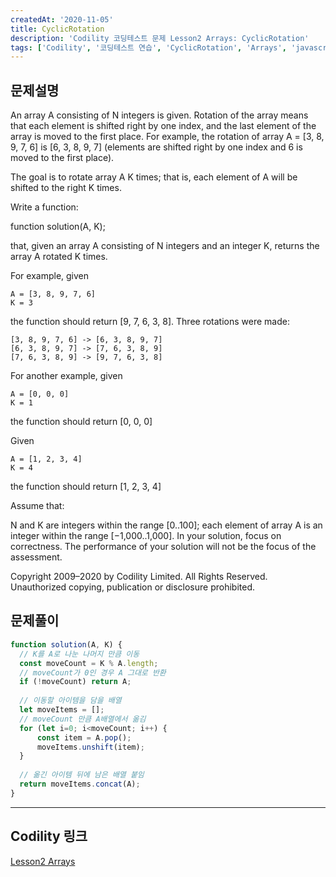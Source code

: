 ```yaml
---
createdAt: '2020-11-05'
title: CyclicRotation
description: 'Codility 코딩테스트 문제 Lesson2 Arrays: CyclicRotation'
tags: ['Codility', '코딩테스트 연습', 'CyclicRotation', 'Arrays', 'javascript']
---
```


## 문제설명
An array A consisting of N integers is given. Rotation of the array means that each element is shifted right by one index, and the last element of the array is moved to the first place. For example, the rotation of array A = [3, 8, 9, 7, 6] is [6, 3, 8, 9, 7] (elements are shifted right by one index and 6 is moved to the first place).

The goal is to rotate array A K times; that is, each element of A will be shifted to the right K times.

Write a function:

function solution(A, K);

that, given an array A consisting of N integers and an integer K, returns the array A rotated K times.

For example, given

    A = [3, 8, 9, 7, 6]
    K = 3
the function should return [9, 7, 6, 3, 8]. Three rotations were made:

    [3, 8, 9, 7, 6] -> [6, 3, 8, 9, 7]
    [6, 3, 8, 9, 7] -> [7, 6, 3, 8, 9]
    [7, 6, 3, 8, 9] -> [9, 7, 6, 3, 8]
For another example, given

    A = [0, 0, 0]
    K = 1
the function should return [0, 0, 0]

Given

    A = [1, 2, 3, 4]
    K = 4
the function should return [1, 2, 3, 4]

Assume that:

N and K are integers within the range [0..100];
each element of array A is an integer within the range [−1,000..1,000].
In your solution, focus on correctness. The performance of your solution will not be the focus of the assessment.

Copyright 2009–2020 by Codility Limited. All Rights Reserved. Unauthorized copying, publication or disclosure prohibited.

## 문제풀이
```javascript
function solution(A, K) {
  // K를 A로 나눈 나머지 만큼 이동
  const moveCount = K % A.length;
  // moveCount가 0인 경우 A 그대로 반환
  if (!moveCount) return A;
  
  // 이동할 아이템을 담을 배열
  let moveItems = [];
  // moveCount 만큼 A배열에서 옮김
  for (let i=0; i<moveCount; i++) {
      const item = A.pop();
      moveItems.unshift(item);
  }
  
  // 옮긴 아이템 뒤에 남은 배열 붙임
  return moveItems.concat(A);
}
```  

---

## Codility 링크
<a href="https://app.codility.com/programmers/lessons/2-arrays/" target="_blank">Lesson2 Arrays</a>
